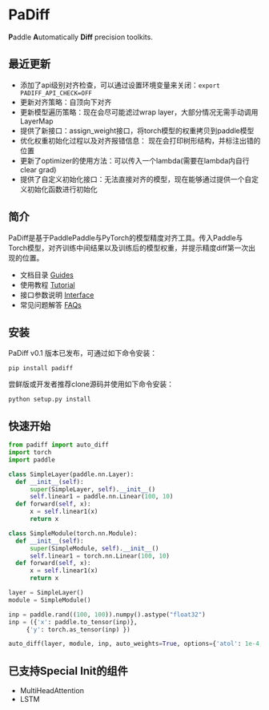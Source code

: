 # PaDiff

**P**addle  **A**utomatically  **Diff**  precision toolkits.



## 最近更新

-   添加了api级别对齐检查，可以通过设置环境变量来关闭：`export PADIFF_API_CHECK=OFF`
-   更新对齐策略：自顶向下对齐
-   更新模型遍历策略：现在会尽可能滤过wrap layer，大部分情况无需手动调用LayerMap
-   提供了新接口：assign_weight接口，将torch模型的权重拷贝到paddle模型
-   优化权重初始化过程以及对齐报错信息： 现在会打印树形结构，并标注出错的位置
-   更新了optimizer的使用方法：可以传入一个lambda(需要在lambda内自行clear grad)
-   提供了自定义初始化接口：无法直接对齐的模型，现在能够通过提供一个自定义初始化函数进行初始化




## 简介

PaDiff是基于PaddlePaddle与PyTorch的模型精度对齐工具。传入Paddle与Torch模型，对齐训练中间结果以及训练后的模型权重，并提示精度diff第一次出现的位置。

-   文档目录 [Guides](docs/Guides.md)
-   使用教程 [Tutorial](docs/Tutorial.md)
-   接口参数说明 [Interface](docs/Interface.md)
-   常见问题解答 [FAQs](docs/FAQs.md)




## 安装

  PaDiff v0.1 版本已发布，可通过如下命令安装：

  ```
pip install padiff
  ```

  尝鲜版或开发者推荐clone源码并使用如下命令安装：

  ```
python setup.py install
  ```



## 快速开始

```py
from padiff import auto_diff
import torch
import paddle

class SimpleLayer(paddle.nn.Layer):
  def __init__(self):
      super(SimpleLayer, self).__init__()
      self.linear1 = paddle.nn.Linear(100, 10)
  def forward(self, x):
      x = self.linear1(x)
      return x

class SimpleModule(torch.nn.Module):
  def __init__(self):
      super(SimpleModule, self).__init__()
      self.linear1 = torch.nn.Linear(100, 10)
  def forward(self, x):
      x = self.linear1(x)
      return x

layer = SimpleLayer()
module = SimpleModule()

inp = paddle.rand((100, 100)).numpy().astype("float32")
inp = ({'x': paddle.to_tensor(inp)},
     {'y': torch.as_tensor(inp) })

auto_diff(layer, module, inp, auto_weights=True, options={'atol': 1e-4, 'rtol':0, 'compare_mode': 'strict', 'single_step':False})
```



## 已支持Special Init的组件

-   MultiHeadAttention
-   LSTM
